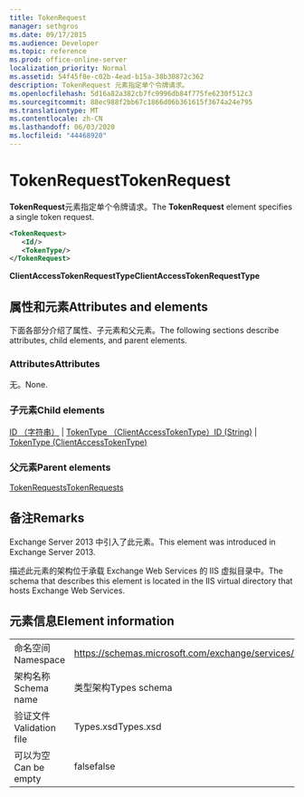 ```yaml
---
title: TokenRequest
manager: sethgros
ms.date: 09/17/2015
ms.audience: Developer
ms.topic: reference
ms.prod: office-online-server
localization_priority: Normal
ms.assetid: 54f45f8e-c02b-4ead-b15a-38b30872c362
description: TokenRequest 元素指定单个令牌请求。
ms.openlocfilehash: 5d16a82a382cb7fc9996db84f775fe6230f512c3
ms.sourcegitcommit: 88ec988f2bb67c1866d06b361615f3674a24e795
ms.translationtype: MT
ms.contentlocale: zh-CN
ms.lasthandoff: 06/03/2020
ms.locfileid: "44468920"
---
```

# <a name="tokenrequest"></a><span data-ttu-id="b1a24-103">TokenRequest</span><span class="sxs-lookup"><span data-stu-id="b1a24-103">TokenRequest</span></span>

<span data-ttu-id="b1a24-104">**TokenRequest**元素指定单个令牌请求。</span><span class="sxs-lookup"><span data-stu-id="b1a24-104">The **TokenRequest** element specifies a single token request.</span></span> 
  
```XML
<TokenRequest>
   <Id/>
   <TokenType/>
</TokenRequest>
```

 <span data-ttu-id="b1a24-105">**ClientAccessTokenRequestType**</span><span class="sxs-lookup"><span data-stu-id="b1a24-105">**ClientAccessTokenRequestType**</span></span>
## <a name="attributes-and-elements"></a><span data-ttu-id="b1a24-106">属性和元素</span><span class="sxs-lookup"><span data-stu-id="b1a24-106">Attributes and elements</span></span>

<span data-ttu-id="b1a24-107">下面各部分介绍了属性、子元素和父元素。</span><span class="sxs-lookup"><span data-stu-id="b1a24-107">The following sections describe attributes, child elements, and parent elements.</span></span>
  
### <a name="attributes"></a><span data-ttu-id="b1a24-108">Attributes</span><span class="sxs-lookup"><span data-stu-id="b1a24-108">Attributes</span></span>

<span data-ttu-id="b1a24-109">无。</span><span class="sxs-lookup"><span data-stu-id="b1a24-109">None.</span></span>
  
### <a name="child-elements"></a><span data-ttu-id="b1a24-110">子元素</span><span class="sxs-lookup"><span data-stu-id="b1a24-110">Child elements</span></span>

<span data-ttu-id="b1a24-111">[ID （字符串）](id-string.md)  | [TokenType （ClientAccessTokenType）](tokentype-clientaccesstokentype.md)</span><span class="sxs-lookup"><span data-stu-id="b1a24-111">[ID (String)](id-string.md) | [TokenType (ClientAccessTokenType)](tokentype-clientaccesstokentype.md)</span></span>
  
### <a name="parent-elements"></a><span data-ttu-id="b1a24-112">父元素</span><span class="sxs-lookup"><span data-stu-id="b1a24-112">Parent elements</span></span>

[<span data-ttu-id="b1a24-113">TokenRequests</span><span class="sxs-lookup"><span data-stu-id="b1a24-113">TokenRequests</span></span>](tokenrequests.md)
  
## <a name="remarks"></a><span data-ttu-id="b1a24-114">备注</span><span class="sxs-lookup"><span data-stu-id="b1a24-114">Remarks</span></span>

<span data-ttu-id="b1a24-115">Exchange Server 2013 中引入了此元素。</span><span class="sxs-lookup"><span data-stu-id="b1a24-115">This element was introduced in Exchange Server 2013.</span></span>
  
<span data-ttu-id="b1a24-116">描述此元素的架构位于承载 Exchange Web Services 的 IIS 虚拟目录中。</span><span class="sxs-lookup"><span data-stu-id="b1a24-116">The schema that describes this element is located in the IIS virtual directory that hosts Exchange Web Services.</span></span>
  
## <a name="element-information"></a><span data-ttu-id="b1a24-117">元素信息</span><span class="sxs-lookup"><span data-stu-id="b1a24-117">Element information</span></span>

|||
|:-----|:-----|
|<span data-ttu-id="b1a24-118">命名空间</span><span class="sxs-lookup"><span data-stu-id="b1a24-118">Namespace</span></span>  <br/> |https://schemas.microsoft.com/exchange/services/2006/types  <br/> |
|<span data-ttu-id="b1a24-119">架构名称</span><span class="sxs-lookup"><span data-stu-id="b1a24-119">Schema name</span></span>  <br/> |<span data-ttu-id="b1a24-120">类型架构</span><span class="sxs-lookup"><span data-stu-id="b1a24-120">Types schema</span></span>  <br/> |
|<span data-ttu-id="b1a24-121">验证文件</span><span class="sxs-lookup"><span data-stu-id="b1a24-121">Validation file</span></span>  <br/> |<span data-ttu-id="b1a24-122">Types.xsd</span><span class="sxs-lookup"><span data-stu-id="b1a24-122">Types.xsd</span></span>  <br/> |
|<span data-ttu-id="b1a24-123">可以为空</span><span class="sxs-lookup"><span data-stu-id="b1a24-123">Can be empty</span></span>  <br/> |<span data-ttu-id="b1a24-124">false</span><span class="sxs-lookup"><span data-stu-id="b1a24-124">false</span></span>  <br/> |
   

